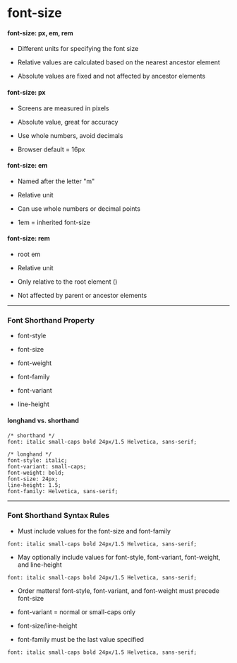 # font-size


#### font-size: px, em, rem

* Different units for specifying the font size

* Relative values are calculated based on the nearest ancestor element

* Absolute values are fixed and not affected by ancestor elements

#### font-size: px

* Screens are measured in pixels

* Absolute value, great for accuracy

* Use whole numbers, avoid decimals

* Browser default = 16px

#### font-size: em

* Named after the letter "m"

* Relative unit

* Can use whole numbers or decimal points

* 1em = inherited font-size

#### font-size: rem

* root em

* Relative unit

* Only relative to the root element (<html>)

* Not affected by parent or ancestor elements

---

### Font Shorthand Property

* font-style

* font-size

* font-weight

* font-family

* font-variant

* line-height

#### longhand vs. shorthand

```
/* shorthand */
font: italic small-caps bold 24px/1.5 Helvetica, sans-serif;
```

```
/* longhand */
font-style: italic;
font-variant: small-caps;
font-weight: bold;
font-size: 24px;
line-height: 1.5;
font-family: Helvetica, sans-serif;
```

---

### Font Shorthand Syntax Rules

* Must include values for the font-size and font-family

`font: italic small-caps bold 24px/1.5 Helvetica, sans-serif;`

* May optionally include values for font-style, font-variant, font-weight, and line-height

`font: italic small-caps bold 24px/1.5 Helvetica, sans-serif;`

* Order matters! font-style, font-variant, and font-weight must precede font-size

* font-variant = normal or small-caps only

* font-size/line-height

* font-family must be the last value specified

`font: italic small-caps bold 24px/1.5 Helvetica, sans-serif;`
